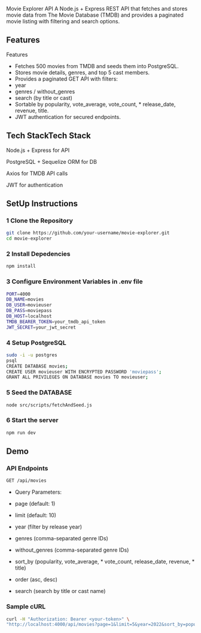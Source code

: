 Movie Explorer API
A Node.js + Express REST API that fetches and stores movie data from The Movie Database (TMDB) and provides a paginated movie listing with filtering and search options.
## Features
Features
* Fetches 500 movies from TMDB and seeds them into PostgreSQL.
* Stores movie details, genres, and top 5 cast members.
* Provides a paginated GET API with filters:
* year
* genres / without_genres
* search (by title or cast)
* Sortable by popularity, vote_average, vote_count, * release_date, revenue, title.
* JWT authentication for secured endpoints.


## Tech StackTech Stack
Node.js + Express for API

PostgreSQL + Sequelize ORM for DB

Axios for TMDB API calls

JWT for authentication


## SetUp Instructions

### 1 Clone the Repository

```bash
git clone https://github.com/your-username/movie-explorer.git
cd movie-explorer 
```

### 2 Install Depedencies

```bash
npm install 
```

### 3 Configure Environment Variables in .env file

```bash
PORT=4000
DB_NAME=movies
DB_USER=movieuser
DB_PASS=moviepass
DB_HOST=localhost
TMDB_BEARER_TOKEN=your_tmdb_api_token
JWT_SECRET=your_jwt_secret
```

### 4 Setup PostgreSQL

```bash
sudo -i -u postgres
psql
CREATE DATABASE movies;
CREATE USER movieuser WITH ENCRYPTED PASSWORD 'moviepass';
GRANT ALL PRIVILEGES ON DATABASE movies TO movieuser;
```

### 5 Seed the DATABASE

```bash
node src/scripts/fetchAndSeed.js
```

### 6 Start the server

```bash
npm run dev
```
## Demo

### API Endpoints

```bash
GET /api/movies

```

* Query Parameters:

* page (default: 1)

* limit (default: 10)
 
* year (filter by release year)
 
* genres (comma-separated genre IDs)
 
* without_genres (comma-separated genre  IDs)
 
* sort_by (popularity, vote_average, * vote_count, release_date, revenue, * title)

* order (asc, desc)
 
* search (search by title or cast name)


### Sample cURL

```bash
curl -H "Authorization: Bearer <your-token>" \
"http://localhost:4000/api/movies?page=1&limit=5&year=2022&sort_by=popularity&order=desc"


```
